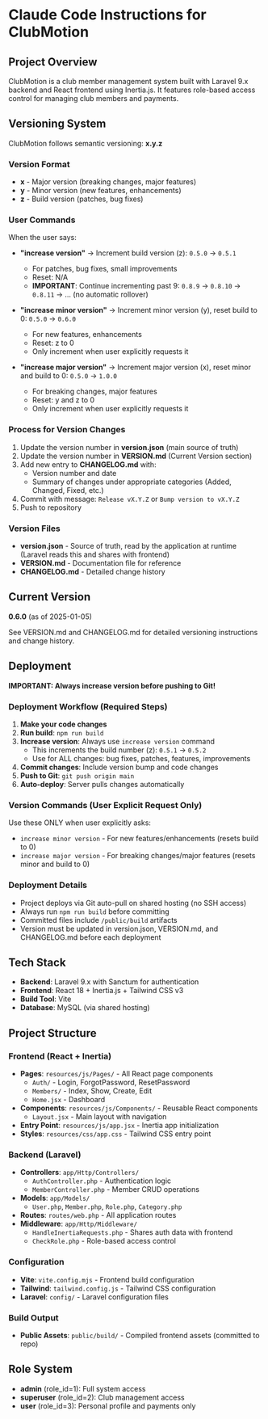 # Claude Code Instructions for ClubMotion

## Project Overview
ClubMotion is a club member management system built with Laravel 9.x backend and React frontend using Inertia.js. It features role-based access control for managing club members and payments.

## Versioning System

ClubMotion follows semantic versioning: **x.y.z**

### Version Format
- **x** - Major version (breaking changes, major features)
- **y** - Minor version (new features, enhancements)
- **z** - Build version (patches, bug fixes)

### User Commands
When the user says:

- **"increase version"** → Increment build version (z): `0.5.0` → `0.5.1`
  - For patches, bug fixes, small improvements
  - Reset: N/A
  - **IMPORTANT**: Continue incrementing past 9: `0.8.9` → `0.8.10` → `0.8.11` → ... (no automatic rollover)

- **"increase minor version"** → Increment minor version (y), reset build to 0: `0.5.0` → `0.6.0`
  - For new features, enhancements
  - Reset: z to 0
  - Only increment when user explicitly requests it

- **"increase major version"** → Increment major version (x), reset minor and build to 0: `0.5.0` → `1.0.0`
  - For breaking changes, major features
  - Reset: y and z to 0
  - Only increment when user explicitly requests it

### Process for Version Changes

1. Update the version number in **version.json** (main source of truth)
2. Update the version number in **VERSION.md** (Current Version section)
3. Add new entry to **CHANGELOG.md** with:
   - Version number and date
   - Summary of changes under appropriate categories (Added, Changed, Fixed, etc.)
4. Commit with message: `Release vX.Y.Z` or `Bump version to vX.Y.Z`
5. Push to repository

### Version Files
- **version.json** - Source of truth, read by the application at runtime (Laravel reads this and shares with frontend)
- **VERSION.md** - Documentation file for reference
- **CHANGELOG.md** - Detailed change history

## Current Version
**0.6.0** (as of 2025-01-05)

See VERSION.md and CHANGELOG.md for detailed versioning instructions and change history.

## Deployment

**IMPORTANT: Always increase version before pushing to Git!**

### Deployment Workflow (Required Steps)

1. **Make your code changes**
2. **Run build**: `npm run build`
3. **Increase version**: Always use `increase version` command
   - This increments the build number (z): `0.5.1` → `0.5.2`
   - Use for ALL changes: bug fixes, patches, features, improvements
4. **Commit changes**: Include version bump and code changes
5. **Push to Git**: `git push origin main`
6. **Auto-deploy**: Server pulls changes automatically

### Version Commands (User Explicit Request Only)
Use these ONLY when user explicitly asks:
- `increase minor version` - For new features/enhancements (resets build to 0)
- `increase major version` - For breaking changes/major features (resets minor and build to 0)

### Deployment Details
- Project deploys via Git auto-pull on shared hosting (no SSH access)
- Always run `npm run build` before committing
- Committed files include `/public/build` artifacts
- Version must be updated in version.json, VERSION.md, and CHANGELOG.md before each deployment

## Tech Stack
- **Backend**: Laravel 9.x with Sanctum for authentication
- **Frontend**: React 18 + Inertia.js + Tailwind CSS v3
- **Build Tool**: Vite
- **Database**: MySQL (via shared hosting)

## Project Structure

### Frontend (React + Inertia)
- **Pages**: `resources/js/Pages/` - All React page components
  - `Auth/` - Login, ForgotPassword, ResetPassword
  - `Members/` - Index, Show, Create, Edit
  - `Home.jsx` - Dashboard
- **Components**: `resources/js/Components/` - Reusable React components
  - `Layout.jsx` - Main layout with navigation
- **Entry Point**: `resources/js/app.jsx` - Inertia app initialization
- **Styles**: `resources/css/app.css` - Tailwind CSS entry point

### Backend (Laravel)
- **Controllers**: `app/Http/Controllers/`
  - `AuthController.php` - Authentication logic
  - `MemberController.php` - Member CRUD operations
- **Models**: `app/Models/`
  - `User.php`, `Member.php`, `Role.php`, `Category.php`
- **Routes**: `routes/web.php` - All application routes
- **Middleware**: `app/Http/Middleware/`
  - `HandleInertiaRequests.php` - Shares auth data with frontend
  - `CheckRole.php` - Role-based access control

### Configuration
- **Vite**: `vite.config.mjs` - Frontend build configuration
- **Tailwind**: `tailwind.config.js` - Tailwind CSS configuration
- **Laravel**: `config/` - Laravel configuration files

### Build Output
- **Public Assets**: `public/build/` - Compiled frontend assets (committed to repo)

## Role System
- **admin** (role_id=1): Full system access
- **superuser** (role_id=2): Club management access
- **user** (role_id=3): Personal profile and payments only

